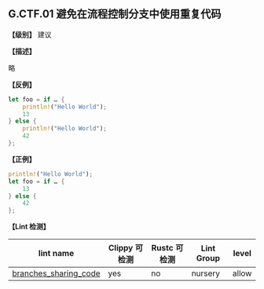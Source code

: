 ## G.CTF.01 避免在流程控制分支中使用重复代码

**【级别】** 建议

**【描述】**

略

**【反例】**

```rust
let foo = if … {
    println!("Hello World");
    13
} else {
    println!("Hello World");
    42
};
```

**【正例】**

```rust
println!("Hello World");
let foo = if … {
    13
} else {
    42
};
```

**【Lint 检测】**

| lint name | Clippy 可检测 | Rustc 可检测 | Lint Group | level |
| ------ | ---- | --------- | ------ | ------ |
| [branches_sharing_code](https://rust-lang.github.io/rust-clippy/master/#branches_sharing_code) | yes| no | nursery | allow |



